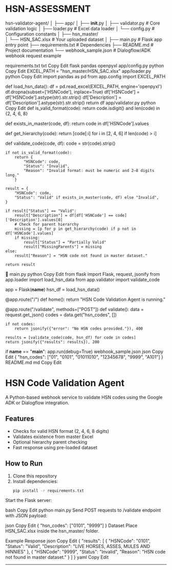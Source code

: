 # HSN-ASSESSMENT
hsn-validator-agent/
│
├── app/
│   ├── __init__.py
│   ├── validator.py         # Core validation logic
│   ├── loader.py            # Excel data loader
│   └── config.py            # Configuration constants
│
├── hsn_master/              
│   └── HSN_SAC.xlsx         # Your uploaded dataset
│
├── main.py                  # Flask app entry point
├── requirements.txt         # Dependencies
├── README.md                # Project documentation
└── webhook_sample.json      # Dialogflow/ADK webhook request example

 requirements.txt
txt
Copy
Edit
flask
pandas
openpyxl
 app/config.py
python
Copy
Edit
EXCEL_PATH = "hsn_master/HSN_SAC.xlsx"
 app/loader.py
python
Copy
Edit
import pandas as pd
from app.config import EXCEL_PATH

def load_hsn_data():
    df = pd.read_excel(EXCEL_PATH, engine='openpyxl')
    df.dropna(subset=['HSNCode'], inplace=True)
    df['HSNCode'] = df['HSNCode'].astype(str).str.strip()
    df['Description'] = df['Description'].astype(str).str.strip()
    return df
 app/validator.py
python
Copy
Edit
def is_valid_format(code):
    return code.isdigit() and len(code) in {2, 4, 6, 8}

def exists_in_master(code, df):
    return code in df['HSNCode'].values

def get_hierarchy(code):
    return [code[:i] for i in [2, 4, 6] if len(code) > i]

def validate_code(code, df):
    code = str(code).strip()
    
    if not is_valid_format(code):
        return {
            "HSNCode": code,
            "Status": "Invalid",
            "Reason": "Invalid format: must be numeric and 2–8 digits long."
        }
    
    result = {
        "HSNCode": code,
        "Status": "Valid" if exists_in_master(code, df) else "Invalid",
    }

    if result["Status"] == "Valid":
        result["Description"] = df[df['HSNCode'] == code]['Description'].values[0]
        # Check for parent hierarchy
        missing = [p for p in get_hierarchy(code) if p not in df['HSNCode'].values]
        if missing:
            result["Status"] = "Partially Valid"
            result["MissingParents"] = missing
    else:
        result["Reason"] = "HSN code not found in master dataset."
    
    return result
📄 main.py
python
Copy
Edit
from flask import Flask, request, jsonify
from app.loader import load_hsn_data
from app.validator import validate_code

app = Flask(__name__)
hsn_df = load_hsn_data()

@app.route("/")
def home():
    return "HSN Code Validation Agent is running."

@app.route("/validate", methods=["POST"])
def validate():
    data = request.get_json()
    codes = data.get("hsn_codes", [])
    
    if not codes:
        return jsonify({"error": "No HSN codes provided."}), 400

    results = [validate_code(code, hsn_df) for code in codes]
    return jsonify({"results": results}), 200

if __name__ == "__main__":
    app.run(debug=True)
 webhook_sample.json
json
Copy
Edit
{
  "hsn_codes": ["01", "0101", "01011010", "12345678", "9999", "A101"]
}
 README.md
md
Copy
Edit
# HSN Code Validation Agent

A Python-based webhook service to validate HSN codes using the Google ADK or Dialogflow integration.

## Features
- Checks for valid HSN format (2, 4, 6, 8 digits)
- Validates existence from master Excel
- Optional hierarchy parent checking
- Fast response using pre-loaded dataset

## How to Run

1. Clone this repository
2. Install dependencies:
   ```bash
   pip install -r requirements.txt
Start the Flask server:

bash
Copy
Edit
python main.py
Send POST requests to /validate endpoint with JSON payload:

json
Copy
Edit
{
  "hsn_codes": ["0101", "9999"]
}
Dataset
Place HSN_SAC.xlsx inside the hsn_master/ folder.

Example Response
json
Copy
Edit
{
  "results": [
    {
      "HSNCode": "0101",
      "Status": "Valid",
      "Description": "LIVE HORSES, ASSES, MULES AND HINNIES"
    },
    {
      "HSNCode": "9999",
      "Status": "Invalid",
      "Reason": "HSN code not found in master dataset."
    }
  ]
}
yaml
Copy
Edit

---




